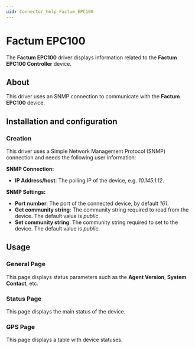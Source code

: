 ```yaml
---
uid: Connector_help_Factum_EPC100
---
```


# Factum EPC100

The **Factum EPC100** driver displays information related to the **Factum EPC100 Controller** device.

## About

This driver uses an SNMP connection to communicate with the **Factum EPC100** device.

## Installation and configuration

### Creation

This driver uses a Simple Network Management Protocol (SNMP) connection and needs the following user information:

**SNMP Connection:**

- **IP Address/host**: The polling IP of the device, e.g. *10.145.1.12*.

**SNMP Settings:**

- **Port number**: The port of the connected device, by default *161*.
- **Get community string**: The community string required to read from the device. The default value is *public*.
- **Set community string**: The community string required to set to the device. The default value is *public*.

## Usage

### General Page

This page displays status parameters such as the **Agent Version**, **System Contact**, etc.

### Status Page

This page displays the main status of the device.

### GPS Page

This page displays a table with device statuses.
